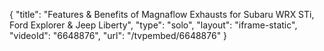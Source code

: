 {
    "title": "Features & Benefits of Magnaflow Exhausts for Subaru WRX STi, Ford Explorer & Jeep Liberty",
    "type": "solo",
    "layout": "iframe-static",
    "videoId": "6648876",
    "url": "\/tvpembed\/6648876"
}